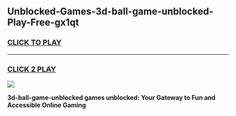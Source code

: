 
## Unblocked-Games-3d-ball-game-unblocked-Play-Free-gx1qt
<h3>
<a href="https://premium76.site?title=3d-ball-game-unblocked&ref=22A">CLICK TO PLAY</a></h3>
<hr>

<h3>
<a href="https://premium76.site?title=3d-ball-game-unblocked&ref=22A">CLICK 2 PLAY</a>
  
</h3>

<a href="https://premium76.site?title=3d-ball-game-unblocked&ref=22A"><img src="https://clearcache.store/games.png"></a>


**3d-ball-game-unblocked games unblocked: Your Gateway to Fun and Accessible Online Gaming**
